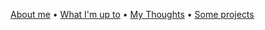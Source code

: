 [About me](https://ayo.ayco.io/about) •
[What I'm up to](https://ayo.ayco.io/now) •
[My Thoughts](https://ayo.ayco.io/threads) •
[Some projects](http://ayo.ayco.io/showcase)
